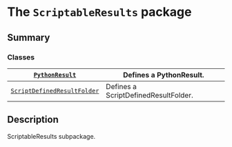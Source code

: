 # The `ScriptableResults` package

## Summary

### Classes

| [`PythonResult`](PythonResult.md#PythonResult)                                        | Defines a PythonResult.              |
|---------------------------------------------------------------------------------------|--------------------------------------|
| [`ScriptDefinedResultFolder`](ScriptDefinedResultFolder.md#ScriptDefinedResultFolder) | Defines a ScriptDefinedResultFolder. |

## Description

ScriptableResults subpackage.

<!-- !! processed by numpydoc !! -->
